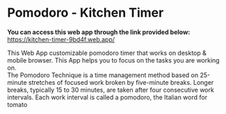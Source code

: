 # Pomodoro - Kitchen Timer

**You can access this web app through the link provided below:**
https://kitchen-timer-9bd4f.web.app/

This Web App customizable pomodoro timer that works on desktop & mobile browser. This App helps you to focus on the tasks you are working on.
<br>
The Pomodoro Technique is a time management method based on 25-minute stretches of focused work broken by five-minute breaks. 
Longer breaks, typically 15 to 30 minutes, are taken after four consecutive work intervals. Each work interval is called a pomodoro, the Italian word for tomato 
